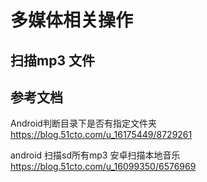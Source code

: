 # 多媒体相关操作
## 扫描mp3 文件

## 参考文档
Android判断目录下是否有指定文件夹
https://blog.51cto.com/u_16175449/8729261

android 扫描sd所有mp3 安卓扫描本地音乐
https://blog.51cto.com/u_16099350/6576969



